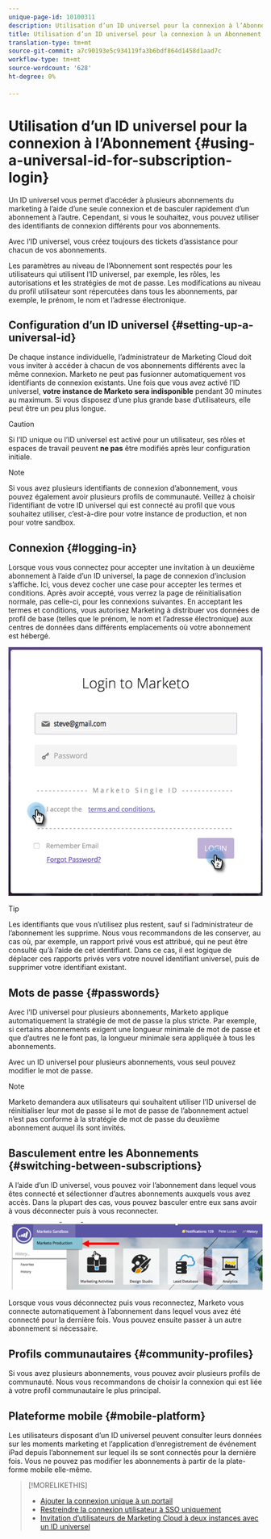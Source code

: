 ```yaml
---
unique-page-id: 10100311
description: Utilisation d’un ID universel pour la connexion à l’Abonnement - Documents marketing - Documentation du produit
title: Utilisation d’un ID universel pour la connexion à un Abonnement
translation-type: tm+mt
source-git-commit: a7c90193e5c934119fa3b6bdf864d1458d1aad7c
workflow-type: tm+mt
source-wordcount: '628'
ht-degree: 0%

---
```



# Utilisation d’un ID universel pour la connexion à l’Abonnement {#using-a-universal-id-for-subscription-login}

Un ID universel vous permet d’accéder à plusieurs abonnements du marketing à l’aide d’une seule connexion et de basculer rapidement d’un abonnement à l’autre. Cependant, si vous le souhaitez, vous pouvez utiliser des identifiants de connexion différents pour vos abonnements.

Avec l’ID universel, vous créez toujours des tickets d’assistance pour chacun de vos abonnements.

Les paramètres au niveau de l’Abonnement sont respectés pour les utilisateurs qui utilisent l’ID universel, par exemple, les rôles, les autorisations et les stratégies de mot de passe. Les modifications au niveau du profil utilisateur sont répercutées dans tous les abonnements, par exemple, le prénom, le nom et l’adresse électronique.

## Configuration d’un ID universel {#setting-up-a-universal-id}

De chaque instance individuelle, l’administrateur de Marketing Cloud doit vous inviter à accéder à chacun de vos abonnements différents avec la même connexion. Marketo ne peut pas fusionner automatiquement vos identifiants de connexion existants. Une fois que vous avez activé l’ID universel, **votre instance de Marketo sera indisponible** pendant 30 minutes au maximum. Si vous disposez d’une plus grande base d’utilisateurs, elle peut être un peu plus longue.

>[!CAUTION]
>
>Si l’ID unique ou l’ID universel est activé pour un utilisateur, ses rôles et espaces de travail peuvent **ne pas** être modifiés après leur configuration initiale.

>[!NOTE]
>
>Si vous avez plusieurs identifiants de connexion d’abonnement, vous pouvez également avoir plusieurs profils de communauté. Veillez à choisir l’identifiant de votre ID universel qui est connecté au profil que vous souhaitez utiliser, c’est-à-dire pour votre instance de production, et non pour votre sandbox.

## Connexion {#logging-in}

Lorsque vous vous connectez pour accepter une invitation à un deuxième abonnement à l’aide d’un ID universel, la page de connexion d’inclusion s’affiche. Ici, vous devez cocher une case pour accepter les termes et conditions. Après avoir accepté, vous verrez la page de réinitialisation normale, pas celle-ci, pour les connexions suivantes. En acceptant les termes et conditions, vous autorisez Marketing à distribuer vos données de profil de base (telles que le prénom, le nom et l’adresse électronique) aux centres de données dans différents emplacements où votre abonnement est hébergé.

![](assets/new-login-reduced-hands-name.png)

>[!TIP]
>
>Les identifiants que vous n’utilisez plus restent, sauf si l’administrateur de l’abonnement les supprime. Nous vous recommandons de les conserver, au cas où, par exemple, un rapport privé vous est attribué, qui ne peut être consulté qu’à l’aide de cet identifiant. Dans ce cas, il est logique de déplacer ces rapports privés vers votre nouvel identifiant universel, puis de supprimer votre identifiant existant.

## Mots de passe {#passwords}

Avec l’ID universel pour plusieurs abonnements, Marketo applique automatiquement la stratégie de mot de passe la plus stricte. Par exemple, si certains abonnements exigent une longueur minimale de mot de passe et que d’autres ne le font pas, la longueur minimale sera appliquée à tous les abonnements.

Avec un ID universel pour plusieurs abonnements, vous seul pouvez modifier le mot de passe.

>[!NOTE]
>
>Marketo demandera aux utilisateurs qui souhaitent utiliser l’ID universel de réinitialiser leur mot de passe si le mot de passe de l’abonnement actuel n’est pas conforme à la stratégie de mot de passe du deuxième abonnement auquel ils sont invités.

## Basculement entre les Abonnements {#switching-between-subscriptions}

A l’aide d’un ID universel, vous pouvez voir l’abonnement dans lequel vous êtes connecté et sélectionner d’autres abonnements auxquels vous avez accès. Dans la plupart des cas, vous pouvez basculer entre eux sans avoir à vous déconnecter puis à vous reconnecter.

![](assets/image2016-11-3-15-3a10-3a16.png)

Lorsque vous vous déconnectez puis vous reconnectez, Marketo vous connecte automatiquement à l’abonnement dans lequel vous avez été connecté pour la dernière fois. Vous pouvez ensuite passer à un autre abonnement si nécessaire.

## Profils communautaires {#community-profiles}

Si vous avez plusieurs abonnements, vous pouvez avoir plusieurs profils de communauté. Nous vous recommandons de choisir la connexion qui est liée à votre profil communautaire le plus principal.

## Plateforme mobile {#mobile-platform}

Les utilisateurs disposant d’un ID universel peuvent consulter leurs données sur les moments marketing et l’application d’enregistrement de événement iPad depuis l’abonnement sur lequel ils se sont connectés pour la dernière fois. Vous ne pouvez pas modifier les abonnements à partir de la plate-forme mobile elle-même.

>[!MORELIKETHIS]
>
>* [Ajouter la connexion unique à un portail](/help/marketo/product-docs/administration/additional-integrations/add-single-sign-on-to-a-portal.md)
>* [Restreindre la connexion utilisateur à SSO uniquement](/help/marketo/product-docs/administration/additional-integrations/restrict-user-login-to-sso-only.md)
>* [Invitation d’utilisateurs de Marketing Cloud à deux instances avec un ID universel](https://nation.marketo.com/t5/Knowledgebase/Inviting-Marketo-Users-to-Two-Instances-with-Universal-ID-UID/ta-p/251122)

